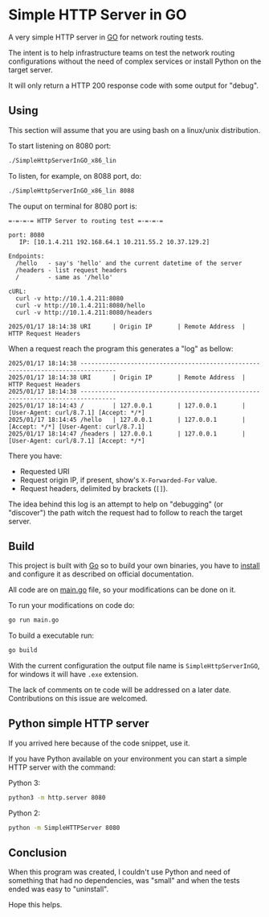 # Simple HTTP Server in GO

A very simple HTTP server in [GO](https://go.dev/) for network routing tests.

The intent is to help infrastructure teams on test the network routing configurations without the need of complex services or install Python on the target server.

It will only return a HTTP 200 response code with some output for "debug".

## Using

This section will assume that you are using bash on a linux/unix distribution.

To start listening on 8080 port:

```sh
./SimpleHttpServerInGO_x86_lin
```

To listen, for example, on 8088 port, do:

```sh
./SimpleHttpServerInGO_x86_lin 8088
```

The ouput on terminal for 8080 port is:

```
=-=-=-= HTTP Server to routing test =-=-=-=

port: 8080
   IP: [10.1.4.211 192.168.64.1 10.211.55.2 10.37.129.2]

Endpoints:
  /hello   - say's 'hello' and the current datetime of the server
  /headers - list request headers
  /        - same as '/hello'

cURL:
  curl -v http://10.1.4.211:8080
  curl -v http://10.1.4.211:8080/hello
  curl -v http://10.1.4.211:8080/headers

2025/01/17 18:14:38 URI      | Origin IP       | Remote Address  | HTTP Request Headers
```

When a request reach the program this generates a "log" as bellow:

```
2025/01/17 18:14:38 --------------------------------------------------------------------------------
2025/01/17 18:14:38 URI      | Origin IP       | Remote Address  | HTTP Request Headers
2025/01/17 18:14:38 --------------------------------------------------------------------------------
2025/01/17 18:14:43 /        | 127.0.0.1       | 127.0.0.1       | [User-Agent: curl/8.7.1] [Accept: */*]
2025/01/17 18:14:45 /hello   | 127.0.0.1       | 127.0.0.1       | [Accept: */*] [User-Agent: curl/8.7.1]
2025/01/17 18:14:47 /headers | 127.0.0.1       | 127.0.0.1       | [User-Agent: curl/8.7.1] [Accept: */*]
```

There you have:

* Requested URI
* Request origin IP, if present, show's ```X-Forwarded-For``` value.
* Request headers, delimited by brackets (```[]```).

The idea behind this log is an attempt to help on "debugging" (or "discover") the path witch the request had to follow to reach the target server.

## Build

This project is built with [Go](https://go.dev/) so to build your own binaries, you have to [install](https://go.dev/doc/install) and configure it as described on official documentation.

All code are on [main.go](main.go) file, so your modifications can be done on it.

To run your modifications on code do:

```sh
go run main.go
```

To build a executable run:

```sh
go build
```

With the current configuration the output file name is ```SimpleHttpServerInGO```, for windows it will have ```.exe``` extension.

The lack of comments on te code will be addressed on a later date. Contributions on this issue are welcomed.

## Python simple HTTP server

If you arrived here because of the code snippet, use it.

If you have Python available on your environment you can start a simple HTTP server with the command:

Python 3:
```sh
python3 -m http.server 8080
```

Python 2:
```sh
python -m SimpleHTTPServer 8080
```

## Conclusion

When this program was created, I couldn't use Python and need of something that had no dependencies, was "small" and when the tests ended was easy to "uninstall".

Hope this helps.